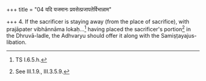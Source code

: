 +++
title = "04 यदि यजमानः प्रवसेत्प्रजापतेर्विभान्नाम"

+++
4. If the sacrificer is staying away (from the place of sacrifice), with prajāpater vibhānnāma lokaḥ...[^1] having placed the sacrificer's portion[^2] in the Dhruvā-ladle, the Adhvaryu should offer it along with the Samiṣṭayajus-libation.  

[^1]: TS I.6.5.h.  

[^2]: See III.1.9., III.3.5.9.  
